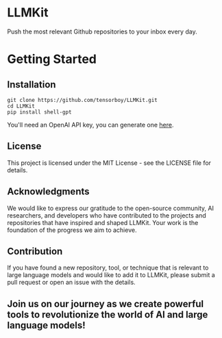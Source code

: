 # LLMKit
Push the most relevant Github repositories to your inbox every day.

# Getting Started

## Installation
```shell
git clone https://github.com/tensorboy/LLMKit.git
cd LLMKit
pip install shell-gpt
```
You'll need an OpenAI API key, you can generate one [here](https://beta.openai.com/account/api-keys).

## License
This project is licensed under the MIT License - see the LICENSE file for details.

## Acknowledgments
We would like to express our gratitude to the open-source community, AI researchers, and developers who have contributed to the projects and repositories that have inspired and shaped LLMKit. Your work is the foundation of the progress we aim to achieve.

## Contribution
If you have found a new repository, tool, or technique that is relevant to large language models and would like to add it to LLMKit, please submit a pull request or open an issue with the details.

## Join us on our journey as we create powerful tools to revolutionize the world of AI and large language models!
